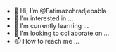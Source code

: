 - 👋 Hi, I’m @Fatimazohradjebabla
- 👀 I’m interested in ...
- 🌱 I’m currently learning ...
- 💞️ I’m looking to collaborate on ...
- 📫 How to reach me ...

<!---
Fatimazohradjebabla/Fatimazohradjebabla is a ✨ special ✨ repository because its `README.md` (this file) appears on your GitHub profile.
You can click the Preview link to take a look at your changes.
--->
